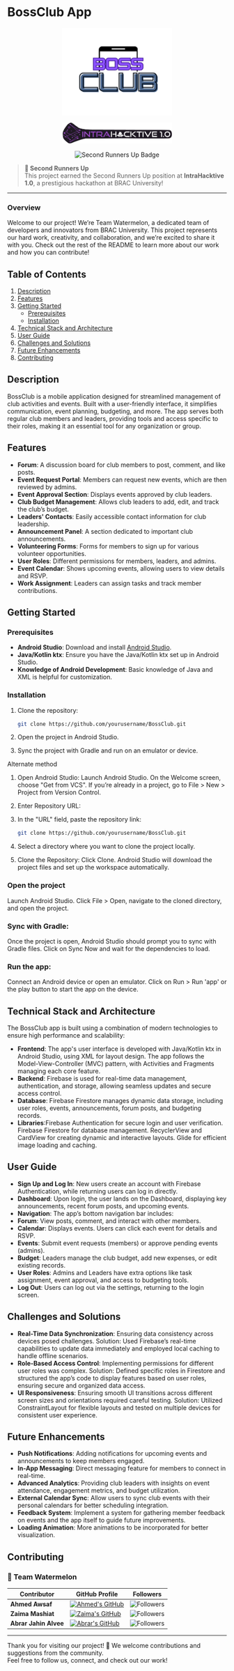 # BossClub App


<p align="center">
  <img src="./app/src/main/res/drawable/boss.png" alt="IntraHacktive Logo" width="50%">
</p>

<p align="center">
  <img src=".\intrahacktive-logo-purple-white.webp" alt="IntraHacktive Logo" width="50%">
</p>

<p align="center">
  <img src="https://img.shields.io/badge/Awarded-Second%20Runners%20Up-brightgreen?style=for-the-badge" alt="Second Runners Up Badge">
</p>

> **🏅 Second Runners Up**  
> This project earned the Second Runners Up position at **IntraHacktive 1.0**, a prestigious hackathon at BRAC University!

---

### Overview
Welcome to our project! We’re Team Watermelon, a dedicated team of developers and innovators from BRAC University. This project represents our hard work, creativity, and collaboration, and we’re excited to share it with you. Check out the rest of the README to learn more about our work and how you can contribute!


## Table of Contents

1. [Description](#description)
2. [Features](#features)
3. [Getting Started](#getting-started)
   - [Prerequisites](#prerequisites)
   - [Installation](#installation)
4. [Technical Stack and Architecture](#technical-stack-and-architecture)
5. [User Guide](#user-guide)
6. [Challenges and Solutions](#challenges-and-solutions)
7. [Future Enhancements](#future-enhancements)
8. [Contributing](#contributing)

## Description

BossClub is a mobile application designed for streamlined management of club activities and events. Built with a user-friendly interface, it simplifies communication, event planning, budgeting, and more. The app serves both regular club members and leaders, providing tools and access specific to their roles, making it an essential tool for any organization or group.

## Features

- **Forum**: A discussion board for club members to post, comment, and like posts.
- **Event Request Portal**: Members can request new events, which are then reviewed by admins.
- **Event Approval Section**: Displays events approved by club leaders.
- **Club Budget Management**: Allows club leaders to add, edit, and track the club’s budget.
- **Leaders' Contacts**: Easily accessible contact information for club leadership.
- **Announcement Panel**: A section dedicated to important club announcements.
- **Volunteering Forms**: Forms for members to sign up for various volunteer opportunities.
- **User Roles**: Different permissions for members, leaders, and admins.
- **Event Calendar**: Shows upcoming events, allowing users to view details and RSVP.
- **Work Assignment**: Leaders can assign tasks and track member contributions.

## Getting Started

### Prerequisites

- **Android Studio**: Download and install [Android Studio](https://developer.android.com/studio).
- **Java/Kotlin ktx**: Ensure you have the Java/Kotlin ktx set up in Android Studio.
- **Knowledge of Android Development**: Basic knowledge of Java and XML is helpful for customization.

### Installation

1. Clone the repository:

   ```bash
   git clone https://github.com/yourusername/BossClub.git
   ```

2. Open the project in Android Studio.
3. Sync the project with Gradle and run on an emulator or device.

Alternate method

1. Open Android Studio: Launch Android Studio. On the Welcome screen, choose "Get from VCS". If you’re already in a project, go to File > New > Project from Version Control.

2. Enter Repository URL:

3. In the "URL" field, paste the repository link:

   ```bash
   git clone https://github.com/yourusername/BossClub.git
   ```

4. Select a directory where you want to clone the project locally.
5. Clone the Repository: Click Clone. Android Studio will download the project files and set up the workspace automatically.



### Open the project

Launch Android Studio.
Click File > Open, navigate to the cloned directory, and open the project.

### Sync with Gradle:

Once the project is open, Android Studio should prompt you to sync with Gradle files.
Click on Sync Now and wait for the dependencies to load.

### Run the app:

Connect an Android device or open an emulator.
Click on Run > Run 'app' or the play button to start the app on the device.

## Technical Stack and Architecture

The BossClub app is built using a combination of modern technologies to ensure high performance and scalability:

- **Frontend**: The app's user interface is developed with Java/Kotlin ktx in Android Studio, using XML for layout design. The app follows the Model-View-Controller (MVC) pattern, with Activities and Fragments managing each core feature.
- **Backend**: Firebase is used for real-time data management, authentication, and storage, allowing seamless updates and secure access control.
- **Database**: Firebase Firestore manages dynamic data storage, including user roles, events, announcements, forum posts, and budgeting records.
- **Libraries**:Firebase Authentication for secure login and user verification.
  Firebase Firestore for database management.
  RecyclerView and CardView for creating dynamic and interactive layouts.
  Glide for efficient image loading and caching.

## User Guide

- **Sign Up and Log In**: New users create an account with Firebase Authentication, while returning users can log in directly.
- **Dashboard**: Upon login, the user lands on the Dashboard, displaying key announcements, recent forum posts, and upcoming events.
- **Navigation**: The app’s bottom navigation bar includes:
- **Forum**: View posts, comment, and interact with other members.
- **Calendar**: Displays events. Users can click each event for details and RSVP.
- **Events**: Submit event requests (members) or approve pending events (admins).
- **Budget**: Leaders manage the club budget, add new expenses, or edit existing records.
- **User Roles**: Admins and Leaders have extra options like task assignment, event approval, and access to budgeting tools.
- **Log Out**: Users can log out via the settings, returning to the login screen.

## Challenges and Solutions

- **Real-Time Data Synchronization**: Ensuring data consistency across devices posed challenges. Solution: Used Firebase’s real-time capabilities to update data immediately and employed local caching to handle offline scenarios.
- **Role-Based Access Control**: Implementing permissions for different user roles was complex. Solution: Defined specific roles in Firestore and structured the app’s code to display features based on user roles, ensuring secure and organized data access.
- **UI Responsiveness**: Ensuring smooth UI transitions across different screen sizes and orientations required careful testing. Solution: Utilized ConstraintLayout for flexible layouts and tested on multiple devices for consistent user experience.

## Future Enhancements

- **Push Notifications**: Adding notifications for upcoming events and announcements to keep members engaged.
- **In-App Messaging**: Direct messaging feature for members to connect in real-time.
- **Advanced Analytics**: Providing club leaders with insights on event attendance, engagement metrics, and budget utilization.
- **External Calendar Sync**: Allow users to sync club events with their personal calendars for better scheduling integration.
- **Feedback System**: Implement a system for gathering member feedback on events and the app itself to guide future improvements.
- **Loading Animation**: More animations to be incorporated for better visualization.

## Contributing

### 🍉 Team Watermelon

<div align="center">

| Contributor        | GitHub Profile                                                                                 | Followers                                                                                           |
|--------------------|------------------------------------------------------------------------------------------------|-----------------------------------------------------------------------------------------------------|
| **Ahmed Awsaf**    | [![Ahmed's GitHub](https://img.shields.io/badge/-AhmedAwsaf-181717?style=for-the-badge&logo=github&logoColor=white)](https://github.com/AhmedAwsaf) | ![Followers](https://img.shields.io/github/followers/AhmedAwsaf?label=Follow&style=social)          |
| **Zaima Mashiat**  | [![Zaima's GitHub](https://img.shields.io/badge/-zaimamashiat-181717?style=for-the-badge&logo=github&logoColor=white)](https://github.com/zaimamashiat) | ![Followers](https://img.shields.io/github/followers/zaimamashiat?label=Follow&style=social)       |
| **Abrar Jahin Alvee** | [![Abrar's GitHub](https://img.shields.io/badge/-abraralvee-181717?style=for-the-badge&logo=github&logoColor=white)](https://github.com/abraralvee) | ![Followers](https://img.shields.io/github/followers/abraralvee?label=Follow&style=social)          |

</div>

---

Thank you for visiting our project! 🌟 We welcome contributions and suggestions from the community.  
Feel free to follow us, connect, and check out our work!


